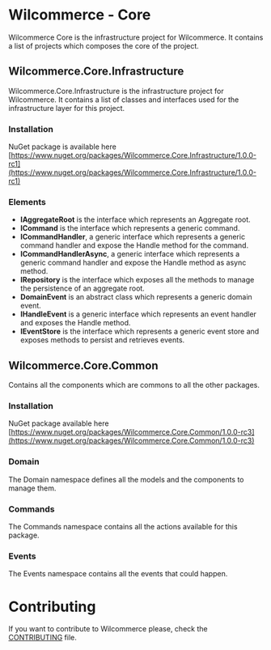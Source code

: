 # Wilcommerce - Core
Wilcommerce Core is the infrastructure project for Wilcommerce.
It contains a list of projects which composes the core of the project.

## Wilcommerce.Core.Infrastructure
Wilcommerce.Core.Infrastructure is the infrastructure project for Wilcommerce.
It contains a list of classes and interfaces used for the infrastructure layer for this project.

### Installation
NuGet package is available here [https://www.nuget.org/packages/Wilcommerce.Core.Infrastructure/1.0.0-rc1](https://www.nuget.org/packages/Wilcommerce.Core.Infrastructure/1.0.0-rc1)

### Elements
- **IAggregateRoot** is the interface which represents an Aggregate root.
- **ICommand** is the interface which represents a generic command.
- **ICommandHandler**, a generic interface which represents a generic command handler and expose the Handle method for the command.
- **ICommandHandlerAsync**, a generic interface which represents a generic command handler and expose the Handle method as async method.
- **IRepository** is the interface which exposes all the methods to manage the persistence of an aggregate root.
- **DomainEvent** is an abstract class which represents a generic domain event.
- **IHandleEvent** is a generic interface which represents an event handler and exposes the Handle method.
- **IEventStore** is the interface which represents a generic event store and exposes methods to persist and retrieves events.

## Wilcommerce.Core.Common
Contains all the components which are commons to all the other packages.

### Installation
NuGet package available here [https://www.nuget.org/packages/Wilcommerce.Core.Common/1.0.0-rc3](https://www.nuget.org/packages/Wilcommerce.Core.Common/1.0.0-rc3)

### Domain
The Domain namespace defines all the models and the components to manage them.

### Commands
The Commands namespace contains all the actions available for this package.

### Events
The Events namespace contains all the events that could happen.

# Contributing
If you want to contribute to Wilcommerce please, check the [CONTRIBUTING](CONTRIBUTING.md) file.